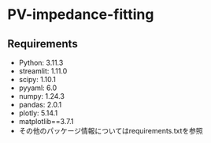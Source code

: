 # PV-impedance-fitting

## Requirements
- Python: 3.11.3
- streamlit: 1.11.0
- scipy: 1.10.1
- pyyaml: 6.0
- numpy: 1.24.3
- pandas: 2.0.1
- plotly: 5.14.1
- matplotlib==3.7.1
- その他のパッケージ情報についてはrequirements.txtを参照